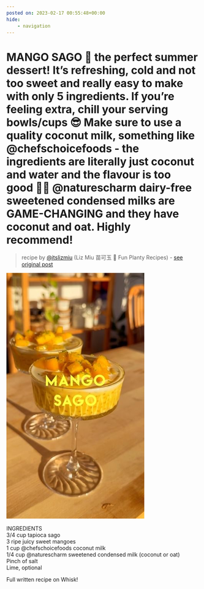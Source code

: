 ```yaml
---
posted on: 2023-02-17 00:55:48+00:00
hide:
    - navigation
---
```


# MANGO SAGO 🥭 the perfect summer dessert! It’s refreshing, cold and not too sweet and really easy to make with only 5 ingredients. If you’re feeling extra, chill your serving bowls/cups 😎 Make sure to use a quality coconut milk, something like @chefschoicefoods - the ingredients are literally just coconut and water and the flavour is too good 🤌🏼 @naturescharm dairy-free sweetened condensed milks are GAME-CHANGING and they have coconut and oat. Highly recommend!  

> recipe by [@itslizmiu](https://www.instagram.com/itslizmiu/) 
(Liz Miu 苗可玉 🍜 Fun Planty Recipes) - [see original post](https://instagram.com/p/CovoAH_AKK_)

![](../img/itslizmiu_17-02-2023_0002.png)

  
INGREDIENTS  
3/4 cup tapioca sago   
3 ripe juicy sweet mangoes  
1 cup @chefschoicefoods coconut milk   
1/4 cup @naturescharm sweetened condensed milk (coconut or oat)  
Pinch of salt   
Lime, optional   
  
Full written recipe on Whisk!   